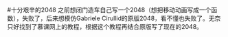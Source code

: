 #十分艰辛的2048
之前想闭门造车自己写一个2048（想把移动动画写成一个函数），失败了，后来想模仿Gabriele Cirullid的原版2048，看不懂也失败了。无奈只好找到了慕课网上的教程，根据这个教程再结合原版写了现在的2048。